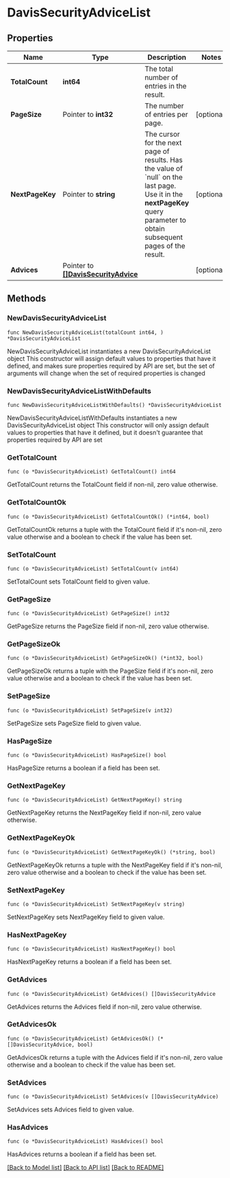 # DavisSecurityAdviceList

## Properties

Name | Type | Description | Notes
------------ | ------------- | ------------- | -------------
**TotalCount** | **int64** | The total number of entries in the result. | 
**PageSize** | Pointer to **int32** | The number of entries per page. | [optional] 
**NextPageKey** | Pointer to **string** | The cursor for the next page of results. Has the value of &#x60;null&#x60; on the last page.   Use it in the **nextPageKey** query parameter to obtain subsequent pages of the result. | [optional] 
**Advices** | Pointer to [**[]DavisSecurityAdvice**](DavisSecurityAdvice.md) |  | [optional] 

## Methods

### NewDavisSecurityAdviceList

`func NewDavisSecurityAdviceList(totalCount int64, ) *DavisSecurityAdviceList`

NewDavisSecurityAdviceList instantiates a new DavisSecurityAdviceList object
This constructor will assign default values to properties that have it defined,
and makes sure properties required by API are set, but the set of arguments
will change when the set of required properties is changed

### NewDavisSecurityAdviceListWithDefaults

`func NewDavisSecurityAdviceListWithDefaults() *DavisSecurityAdviceList`

NewDavisSecurityAdviceListWithDefaults instantiates a new DavisSecurityAdviceList object
This constructor will only assign default values to properties that have it defined,
but it doesn't guarantee that properties required by API are set

### GetTotalCount

`func (o *DavisSecurityAdviceList) GetTotalCount() int64`

GetTotalCount returns the TotalCount field if non-nil, zero value otherwise.

### GetTotalCountOk

`func (o *DavisSecurityAdviceList) GetTotalCountOk() (*int64, bool)`

GetTotalCountOk returns a tuple with the TotalCount field if it's non-nil, zero value otherwise
and a boolean to check if the value has been set.

### SetTotalCount

`func (o *DavisSecurityAdviceList) SetTotalCount(v int64)`

SetTotalCount sets TotalCount field to given value.


### GetPageSize

`func (o *DavisSecurityAdviceList) GetPageSize() int32`

GetPageSize returns the PageSize field if non-nil, zero value otherwise.

### GetPageSizeOk

`func (o *DavisSecurityAdviceList) GetPageSizeOk() (*int32, bool)`

GetPageSizeOk returns a tuple with the PageSize field if it's non-nil, zero value otherwise
and a boolean to check if the value has been set.

### SetPageSize

`func (o *DavisSecurityAdviceList) SetPageSize(v int32)`

SetPageSize sets PageSize field to given value.

### HasPageSize

`func (o *DavisSecurityAdviceList) HasPageSize() bool`

HasPageSize returns a boolean if a field has been set.

### GetNextPageKey

`func (o *DavisSecurityAdviceList) GetNextPageKey() string`

GetNextPageKey returns the NextPageKey field if non-nil, zero value otherwise.

### GetNextPageKeyOk

`func (o *DavisSecurityAdviceList) GetNextPageKeyOk() (*string, bool)`

GetNextPageKeyOk returns a tuple with the NextPageKey field if it's non-nil, zero value otherwise
and a boolean to check if the value has been set.

### SetNextPageKey

`func (o *DavisSecurityAdviceList) SetNextPageKey(v string)`

SetNextPageKey sets NextPageKey field to given value.

### HasNextPageKey

`func (o *DavisSecurityAdviceList) HasNextPageKey() bool`

HasNextPageKey returns a boolean if a field has been set.

### GetAdvices

`func (o *DavisSecurityAdviceList) GetAdvices() []DavisSecurityAdvice`

GetAdvices returns the Advices field if non-nil, zero value otherwise.

### GetAdvicesOk

`func (o *DavisSecurityAdviceList) GetAdvicesOk() (*[]DavisSecurityAdvice, bool)`

GetAdvicesOk returns a tuple with the Advices field if it's non-nil, zero value otherwise
and a boolean to check if the value has been set.

### SetAdvices

`func (o *DavisSecurityAdviceList) SetAdvices(v []DavisSecurityAdvice)`

SetAdvices sets Advices field to given value.

### HasAdvices

`func (o *DavisSecurityAdviceList) HasAdvices() bool`

HasAdvices returns a boolean if a field has been set.


[[Back to Model list]](../README.md#documentation-for-models) [[Back to API list]](../README.md#documentation-for-api-endpoints) [[Back to README]](../README.md)


